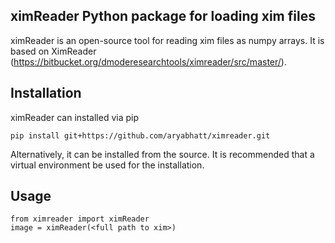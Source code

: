 ## ximReader Python package for loading xim files

ximReader is an open-source tool for reading xim files as numpy arrays. It is based on XimReader (https://bitbucket.org/dmoderesearchtools/ximreader/src/master/). 

## Installation

ximReader can installed via pip

`` pip install git+https://github.com/aryabhatt/ximreader.git ``

Alternatively, it can be installed from the source. It is recommended that a virtual environment be used for the installation.


## Usage

    from ximreader import ximReader
    image = ximReader(<full path to xim>)
